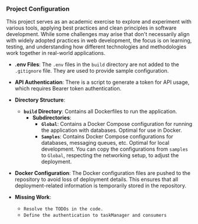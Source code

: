 ### Project Configuration

This project serves as an academic exercise to explore and experiment with various tools, applying best practices and clean principles in software development. While some challenges may arise that don't necessarily align with widely adopted practices in web development, the focus is on learning, testing, and understanding how different technologies and methodologies work together in real-world applications.
- **.env Files**: The `.env` files in the `build` directory are not added to the `.gitignore` file. They are used to provide sample configuration.

- **API Authentication**: There is a script to generate a token for API usage, which requires Bearer token authentication.

- **Directory Structure**:
  - **`build` Directory**: Contains all Dockerfiles to run the application.
    - **Subdirectories**:
      - **`Global`**: Contains a Docker Compose configuration for running the application with databases. Optimal for use in Docker.
      - **`Samples`**: Contains Docker Compose configurations for databases, messaging queues, etc. Optimal for local development. You can copy the configurations from `samples` to `Global`, respecting the networking setup, to adjust the deployment.

- **Docker Configuration**: The Docker configuration files are pushed to the repository to avoid loss of deployment details. This ensures that all deployment-related information is temporarily stored in the repository.

- **Missing Work**:
  - `Resolve the TODOs in the code.`
  - `Define the authentication to taskManager and consumers`
